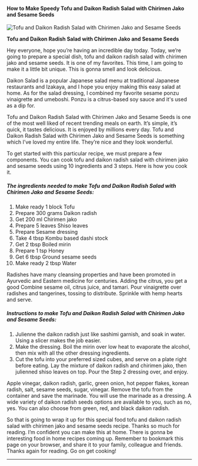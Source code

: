             

#### How to Make Speedy Tofu and Daikon Radish Salad with Chirimen Jako and Sesame Seeds

![Tofu and Daikon Radish Salad with Chirimen Jako and Sesame Seeds](https://img-global.cpcdn.com/recipes/5778747560034304/751x532cq70/tofu-and-daikon-radish-salad-with-chirimen-jako-and-sesame-seeds-recipe-main-photo.jpg)

**Tofu and Daikon Radish Salad with Chirimen Jako and Sesame Seeds**

Hey everyone, hope you’re having an incredible day today. Today, we’re going to prepare a special dish, tofu and daikon radish salad with chirimen jako and sesame seeds. It is one of my favorites. This time, I am going to make it a little bit unique. This is gonna smell and look delicious.

Daikon Salad is a popular Japanese salad menu at traditional Japanese restaurants and Izakaya, and I hope you enjoy making this easy salad at home. As for the salad dressing, I combined my favorite sesame ponzu vinaigrette and umeboshi. Ponzu is a citrus-based soy sauce and it's used as a dip for.

Tofu and Daikon Radish Salad with Chirimen Jako and Sesame Seeds is one of the most well liked of recent trending meals on earth. It’s simple, it’s quick, it tastes delicious. It is enjoyed by millions every day. Tofu and Daikon Radish Salad with Chirimen Jako and Sesame Seeds is something which I’ve loved my entire life. They’re nice and they look wonderful.

To get started with this particular recipe, we must prepare a few components. You can cook tofu and daikon radish salad with chirimen jako and sesame seeds using 10 ingredients and 3 steps. Here is how you cook it.

##### The ingredients needed to make Tofu and Daikon Radish Salad with Chirimen Jako and Sesame Seeds:

1.  Make ready 1 block Tofu
2.  Prepare 300 grams Daikon radish
3.  Get 200 ml Chirimen jako
4.  Prepare 5 leaves Shiso leaves
5.  Prepare Sesame dressing
6.  Take 4 tbsp Kombu based dashi stock
7.  Get 2 tbsp Boiled mirin
8.  Prepare 1 tsp Honey
9.  Get 6 tbsp Ground sesame seeds
10.  Make ready 2 tbsp Water

Radishes have many cleansing properties and have been promoted in Ayurvedic and Eastern medicine for centuries. Adding the citrus, you get a good Combine sesame oil, citrus juice, and tamari. Pour vinaigrette over radishes and tangerines, tossing to distribute. Sprinkle with hemp hearts and serve.

##### Instructions to make Tofu and Daikon Radish Salad with Chirimen Jako and Sesame Seeds:

1.  Julienne the daikon radish just like sashimi garnish, and soak in water. Using a slicer makes the job easier.
2.  Make the dressing. Boil the mirin over low heat to evaporate the alcohol, then mix with all the other dressing ingredients.
3.  Cut the tofu into your preferred sized cubes, and serve on a plate right before eating. Lay the mixture of daikon radish and chirimen jako, then julienned shiso leaves on top. Pour the Step 2 dressing over, and enjoy.

Apple vinegar, daikon radish, garlic, green onion, hot pepper flakes, korean radish, salt, sesame seeds, sugar, vinegar. Remove the tofu from the container and save the marinade. You will use the marinade as a dressing. A wide variety of daikon radish seeds options are available to you, such as no, yes. You can also choose from green, red, and black daikon radish.

So that is going to wrap it up for this special food tofu and daikon radish salad with chirimen jako and sesame seeds recipe. Thanks so much for reading. I’m confident you can make this at home. There is gonna be interesting food in home recipes coming up. Remember to bookmark this page on your browser, and share it to your family, colleague and friends. Thanks again for reading. Go on get cooking!

* * *